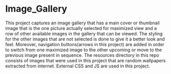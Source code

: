 # Image_Gallery

This project captures an image gallery that has a main cover or thumbnail image that is the one picture actually selected for maximized view and a row of other available images in the gallery that can be viewed. The styling for the other images that are not selected is done to give it a better look and feel. Moreover, navigation buttons(arrows in this project) are added in order to switch from one maximized image to the other upcoming or move to the previous image present in sequence. The resources directory in this repo consists of images that were used in this project that are random wallpapers extracted from internet. External CSS and JS are used in this project. 
